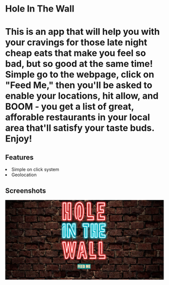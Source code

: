 <h1> Hole In The Wall <h1>

This is an app that will help you with your cravings for those late night cheap eats that make you feel so bad, but so good at the same time! Simple go to the webpage, click on "Feed Me," then you'll be asked to enable your locations, hit allow, and BOOM - you get a list of great, afforable restaurants in your local area that'll satisfy your taste buds. Enjoy!

<h2> Features </h2>
    <li>Simple on click system</li>
    <li>Geolocation</li>
    
<h2> Screenshots </h2>
<img src = "Pictures/screenshotone.png" >

    

